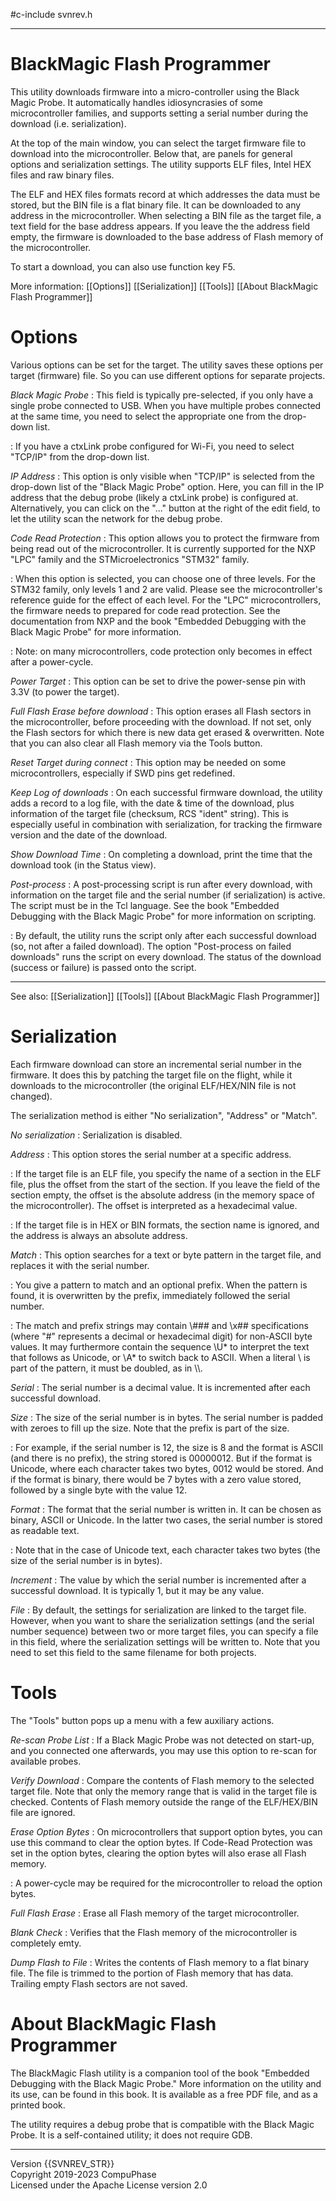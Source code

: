 #c-include svnrev.h
-- ---------------------------------------------------------------------------
# BlackMagic Flash Programmer

This utility downloads firmware into a micro-controller using the
Black Magic Probe. It automatically handles idiosyncrasies of some microcontroller
families, and supports setting a serial number during the download (i.e. serialization).

At the top of the main window, you can select the target firmware file to download
into the microcontroller. Below that, are panels for general options and serialization
settings. The utility supports ELF files, Intel HEX files and raw binary files.

The ELF and HEX files formats record at which addresses the data must be stored,
but the BIN file is a flat binary file. It can be downloaded to any address in
the microcontroller. When selecting a BIN file as the target file, a text field
for the base address appears. If you leave the the address field empty, the
firmware is downloaded to the base address of Flash memory of the microcontroller.

To start a download, you can also use function key F5.

More information:
  [[Options]]
  [[Serialization]]
  [[Tools]]
  [[About BlackMagic Flash Programmer]]

# Options

Various options can be set for the target. The utility saves these options per
target (firmware) file. So you can use different options for separate projects.

*Black Magic Probe*
: This field is typically pre-selected, if you only have a single probe connected
  to USB. When you have multiple probes connected at the same time, you need to
  select the appropriate one from the drop-down list.

: If you have a ctxLink probe configured for Wi-Fi, you need to select "TCP/IP"
  from the drop-down list.

*IP Address*
: This option is only visible when "TCP/IP" is selected from the drop-down list
  of the "Black Magic Probe" option. Here, you can fill in the IP address that
  the debug probe (likely a ctxLink probe) is configured at. Alternatively,
  you can click on the "..." button at the right of the edit field, to let the
  utility scan the network for the debug probe.

*Code Read Protection*
: This option allows you to protect the firmware from being read out of the
  microcontroller. It is currently supported for the NXP "LPC" family and the
  STMicroelectronics "STM32" family.

: When this option is selected, you can choose one of three levels. For the STM32
  family, only levels 1 and 2 are valid. Please see the microcontroller's reference
  guide for the effect of each level. For the "LPC" microcontrollers, the firmware
  needs to prepared for code read protection. See the documentation from NXP and
  the book "Embedded Debugging with the Black Magic Probe" for more information.

: Note: on many microcontrollers, code protection only becomes in effect after
  a power-cycle.

*Power Target*
: This option can be set to drive the power-sense pin with 3.3V (to power the
  target).

*Full Flash Erase before download*
: This option erases all Flash sectors in the microcontroller, before proceeding with the
  download. If not set, only the Flash sectors for which there is new data get
  erased & overwritten. Note that you can also clear all Flash memory via the
  Tools button.

*Reset Target during connect*
: This option may be needed on some microcontrollers, especially if SWD pins get redefined.

*Keep Log of downloads*
: On each successful firmware download, the utility adds a record to a log file,
  with the date & time of the download, plus information of the target file (checksum,
  RCS "ident" string). This is especially useful in combination with serialization,
  for tracking the firmware version and the date of the download.

*Show Download Time*
: On completing a download, print the time that the download took (in the Status
  view).

*Post-process*
: A post-processing script is run after every download, with information on the
  target file and the serial number (if serialization) is active. The script must be
  in the Tcl language. See the book "Embedded Debugging with the Black Magic Probe"
  for more information on scripting.

: By default, the utility runs the script only after each successful download (so,
  not after a failed download). The option "Post-process on failed downloads" runs
  the script on every download. The status of the download (success or failure)
  is passed onto the script.

---
See also:
    [[Serialization]]
    [[Tools]]
    [[About BlackMagic Flash Programmer]]

# Serialization

Each firmware download can store an incremental serial number in the firmware.
It does this by patching the target file on the flight, while it downloads to the
microcontroller (the original ELF/HEX/NIN file is not changed).

The serialization method is either "No serialization", "Address" or "Match".

*No serialization*
: Serialization is disabled.

*Address*
: This option stores the serial number at a specific address.

: If the target file is an ELF file, you specify the name of a section in the
  ELF file, plus the offset from the start of the section. If you leave the field
  of the section empty, the offset is the absolute address (in the memory space
  of the microcontroller). The offset is interpreted as a hexadecimal value.

: If the target file is in HEX or BIN formats, the section name is ignored, and
  the address is always an absolute address.

*Match*
: This option searches for a text or byte pattern in the target file, and replaces
  it with the serial number.

: You give a pattern to match and an optional prefix. When the pattern is found,
  it is overwritten by the prefix, immediately followed the serial number.

: The match and prefix strings may contain \\### and \\x## specifications (where
  "#" represents a decimal or hexadecimal digit) for non-ASCII byte values. It
  may furthermore contain the sequence \U* to interpret the text that follows as
  Unicode, or \A* to switch back to ASCII. When a literal \\ is part of the
  pattern, it must be doubled, as in \\\\.

*Serial*
: The serial number is a decimal value. It is incremented after each successful
  download.

*Size*
: The size of the serial number is in bytes. The serial number is padded with
  zeroes to fill up the size. Note that the prefix is part of the size.

: For example, if the serial number is 12, the size is 8 and the format is ASCII
  (and there is no prefix), the string stored is 00000012. But if the format is
  Unicode, where each character takes two bytes, 0012 would be stored. And if
  the format is binary, there would be 7 bytes with a zero value stored, followed
  by a single byte with the value 12.

*Format*
: The format that the serial number is written in. It can be chosen as binary,
  ASCII or Unicode. In the latter two cases, the serial number is stored as
  readable text.

: Note that in the case of Unicode text, each character takes two bytes (the size
  of the serial number is in bytes).

*Increment*
: The value by which the serial number is incremented after a successful download.
  It is typically 1, but it may be any value.

*File*
: By default, the settings for serialization are linked to the target file.
  However, when you want to share the serialization settings (and the serial
  number sequence) between two or more target files, you can specify a file in this
  field, where the serialization settings will be written to. Note that you need
  to set this field to the same filename for both projects.

# Tools

The "Tools" button pops up a menu with a few auxiliary actions.

*Re-scan Probe List*
: If a Black Magic Probe was not detected on start-up, and you connected one
  afterwards, you may use this option to re-scan for available probes.

*Verify Download*
: Compare the contents of Flash memory to the selected target file. Note that
  only the memory range that is valid in the target file is checked. Contents of
  Flash memory outside the range of the ELF/HEX/BIN file are ignored.

*Erase Option Bytes*
: On microcontrollers that support option bytes, you can use this command to
  clear the option bytes. If Code-Read Protection was set in the option bytes,
  clearing the option bytes will also erase all Flash memory.

: A power-cycle may be required for the microcontroller to reload the option
  bytes.

*Full Flash Erase*
: Erase all Flash memory of the target microcontroller.

*Blank Check*
: Verifies that the Flash memory of the microcontroller is completely emty.

*Dump Flash to File*
: Writes the contents of Flash memory to a flat binary file. The file is trimmed
  to the portion of Flash memory that has data. Trailing empty Flash sectors are
  not saved.

# About BlackMagic Flash Programmer

The BlackMagic Flash utility is a companion tool of the book "Embedded Debugging
with the Black Magic Probe." More information on the utility and its use, can be
found in this book. It is available as a free PDF file, and as a printed book.

The utility requires a debug probe that is compatible with the Black Magic Probe.
It is a self-contained utility; it does not require GDB.

---
Version {{SVNREV_STR}} \
Copyright 2019-2023 CompuPhase \
Licensed under the Apache License version 2.0

